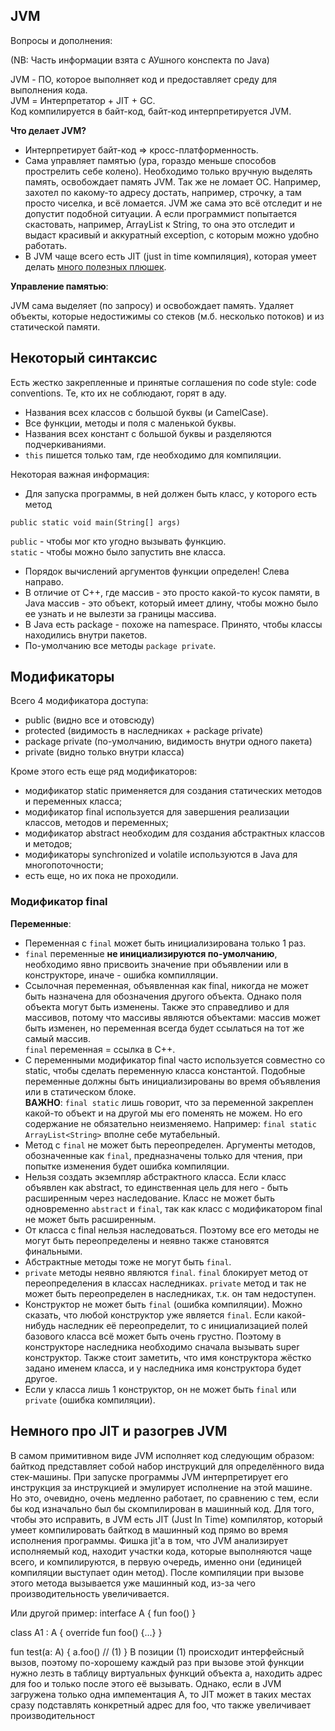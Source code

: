 ## JVM

Вопросы и дополнения:

(NB: Часть информации взята с АУшного конспекта по Java)

JVM - ПО, которое выполняет код и предоставляет среду для выполнения кода.   
JVM = Интерпретатор + JIT + GC.  
Код компилируется в байт-код, байт-код интерпретируется JVM.

**Что делает JVM?**
* Интерпретирует байт-код => кросс-платформенность.
* Сама управляет памятью (ура, гораздо меньше способов прострелить себе колено).
Необходимо только вручную выделять память, освобождает память JVM. Так же
 не ломает ОС. Например, захотел по какому-то адресу достать, например,
 строчку, а там просто чиселка, и всё ломается. JVM же сама это всё отследит
 и не допустит подобной ситуации. А если программист попытается скастовать,
 например, ArrayList к String, то она это отследит и выдаст красивый и
 аккуратный exception, с которым можно удобно работать.
* В JVM чаще всего есть JIT (just in time компиляция), которая умеет делать
[много полезных плюшек](#jit).

 
**Управление памятью**:

JVM сама выделяет (по запросу) и освобождает память. Удаляет объекты, которые недостижимы со стеков (м.б. несколько потоков)
и из статической памяти.

## Некоторый синтаксис

Есть жестко закрепленные и принятые соглашения по code style: code conventions.
Те, кто их не соблюдают, горят в аду.
* Названия всех классов с большой буквы (и CamelCase).
* Все функции, методы и поля с маленькой буквы.
* Названия всех констант с большой буквы и разделяются подчеркиваниями.
* `this`  пишется только там, где необходимо для компиляции.

Некоторая важная информация:
* Для запуска программы, в ней должен быть класс, у которого есть метод 
```
public static void main(String[] args)
```
`public` - чтобы мог кто угодно вызывать функцию.   
`static` - чтобы можно было запустить вне класса.
* Порядок вычислений аргументов функции определен! Слева направо.
* В отличие от C++, где массив - это просто какой-то кусок памяти, в Java массив - это объект,
который имеет длину, чтобы можно было ее узнать и не вылезти за границы массива.
* В Java есть package - похоже на namespace. Принято, чтобы классы находились внутри пакетов.
* По-умолчанию все методы `package private`.

## Модификаторы
Всего 4 модификатора доступа:
* public (видно все и отовсюду)
* protected (видимость в наследниках + package private)
* package private (по-умолчанию, видимость внутри одного пакета)
* private (видно только внутри класса)

Кроме этого есть еще ряд модификаторов:
- модификатор static применяется для создания статических методов и переменных класса;
- модификатор final используется для завершения реализации классов, методов и переменных;
- модификатор abstract необходим для создания абстрактных классов и методов;
- модификаторы synchronized и volatile используются в Java для многопоточности;
- есть еще, но их пока не проходили.

### Модификатор final

**Переменные**:
* Переменная c `final` может быть инициализирована только 1 раз.
* `final` переменные **не инициализируются по-умолчанию**, необходимо явно присвоить
значение при объявлении или в конструкторе, иначе - ошибка компилляции.
* Ссылочная переменная, объявленная как final, никогда не может быть назначена для обозначения другого
объекта. Однако поля объекта могут быть изменены. Также это справедливо и для массивов, потому
что массивы являются объектами: массив может быть изменен, но переменная всегда будет ссылаться
на тот же самый массив.  
`final` переменная =  ссылка в C++.
* С переменными модификатор final часто используется совместно со static, чтобы сделать переменную
класса константой. Подобные переменные должны быть инициализированы во время объявления или в
статическом блоке.  
**ВАЖНО**:
`final static` лишь говорит, что за переменной закреплен какой-то объект и на
другой мы его поменять не можем. Но его содержание не обязательно неизменяемо.
Например:
`final static ArrayList<String>` вполне себе мутабельный.
* Метод c `final` не может быть переопределен. Аргументы методов, обозначенные
 как `final`, предназначены только для чтения, при попытке изменения будет
 ошибка компиляции.
* Нельзя создать экземпляр абстрактного класса. Если класс объявлен
как abstract, то единственная цель для него - быть расширенным
через наследование. Класс не может быть одновременно `abstract` и `final`,
так как класс с модификатором final не может быть расширенным.
* От класса с final нельзя наследоваться. Поэтому все его методы не могут
быть переопределены и неявно также становятся финальными.
* Абстрактные методы тоже не могут быть `final`.
* `private` методы неявно являются `final`. `final` блокирует метод от переопределения
в классах наследниках. `private` метод и так не может быть переопределен в
наследниках, т.к. он там недоступен.
* Конструктор не может быть `final` (ошибка компиляции). Можно сказать, что
любой конструктор уже является `final`. Если какой-нибудь наследник её
переопределит, то с инициализацией полей базового класса всё может быть
очень грустно. Поэтому в конструкторе наследника необходимо сначала
вызывать super конструктор. Также стоит заметить, что имя конструктора
жёстко задано именем класса, и у наследника имя конструктора будет другое.
* Если у класса лишь 1 конструктор, он не может быть `final` или `private`
(ошибка компиляции).


## Немного про JIT и разогрев JVM
<a name="jit"></a>
В самом примитивном виде JVM исполняет код следующим образом: байткод
представляет собой набор инструкций для определённого вида стек-машины.
При запуске программы JVM интерпретирует его инструкция за инструкцией и
эмулирует исполнение на этой машине. Но это, очевидно, очень медленно работает,
по сравнению с тем, если бы код изначально был бы скомпилирован в машинный код.
Для того, чтобы это исправить, в JVM есть JIT (Just In Time) компилятор,
который умеет компилировать байткод в машинный код прямо во время исполнения
программы. Фишка jit'а в том, что JVM анализирует исполняемый код, находит
участки кода, которые выполняются чаще всего, и компилируются, в первую
очередь, именно они (единицей компиляции выступает один метод).
После компиляции при вызове этого метода вызывается уже машинный код,
из-за чего производительность увеличивается.

Или другой пример: 
interface A {
    fun foo()
}

class A1 : A {
    override fun foo() {...}
}

fun test(a: A) {
    a.foo() // (1)
}
В позиции (1) происходит интерфейсный вызов, поэтому по-хорошему каждый раз при вызове этой функции нужно лезть в таблицу виртуальных функций объекта a, находить адрес для foo и только после этого её вызывать. Однако, если в JVM загружена только одна импементация A, то JIT может в таких местах сразу подставлять конкретный адрес для foo, что также увеличивает производительност